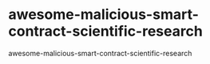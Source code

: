 # awesome-malicious-smart-contract-scientific-research
awesome-malicious-smart-contract-scientific-research
